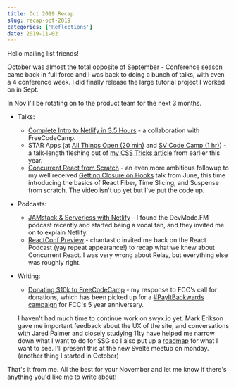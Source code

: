 ```yaml
---
title: Oct 2019 Recap
slug: recap-oct-2019
categories: ['Reflections']
date: 2019-11-02
---
```


Hello mailing list friends!

October was almost the total opposite of September - Conference season came back in full force and I was back to doing a bunch of talks, with even a 4 conference week. I did finally release the large tutorial project I worked on in Sept.

In Nov I'll be rotating on to the product team for the next 3 months.

- Talks:
  - [Complete Intro to Netlify in 3.5 Hours](https://www.swyx.io/speaking/netlify-freecodecamp-intro) - a collaboration with FreeCodeCamp.
  - STAR Apps (at [All Things Open (20 min)](https://www.swyx.io/speaking/star-apps-allthingsopen) and [SV Code Camp (1 hr)](https://www.swyx.io/speaking/star-apps-svcodecamp)) - a talk-length fleshing out of [my CSS Tricks article](https://css-tricks.com/star-apps-a-new-generation-of-front-end-tooling-for-development-workflows/) from earlier this year.
  - [Concurrent React from Scratch](https://www.swyx.io/speaking/react-from-scratch) - an even more ambitious followup to my well received [Getting Closure on Hooks](https://www.swyx.io/speaking/react-hooks) talk from June, this time introducing the basics of React Fiber, Time Slicing, and Suspense from scratch. The video isn't up yet but I've put the code up.
- Podcasts:
  - [JAMstack & Serverless with Netlify](https://devmode.fm/episodes/jamstack-serverless-with-netlify) - I found the DevMode.FM podcast recently and started being a vocal fan, and they invited me on to explain Netlify.
  - [ReactConf Preview](https://www.swyx.io/speaking/react-podcast-suspense) - chantastic invited me back on the React Podcast (yay repeat appearance!) to recap what we knew about Concurrent React. I was very wrong about Relay, but everything else was roughly right.
- Writing:

  - [Donating $10k to FreeCodeCamp](https://www.swyx.io/writing/donating-to-freecodecamp) - my response to FCC's call for donations, which has been picked up for a [#PayItBackwards campaign](https://www.freecodecamp.org/news/payitbackwards-alumni-donation/) for FCC's 5 year anniversary.

  I haven't had much time to continue work on swyx.io yet. Mark Erikson gave me important feedback about the UX of the site, and conversations with Jared Palmer and closely studying 11ty have helped me narrow down what I want to do for SSG so I also put up a [roadmap](https://github.com/sw-yx/ssg#project-roadmap) for what I want to see. I'll present this at the new Svelte meetup on monday. (another thing I started in October)

That's it from me. All the best for your November and let me know if there's anything you'd like me to write about!
